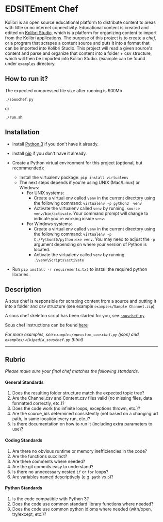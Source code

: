 # EDSITEment Chef

Kolibri is an open source educational platform to distribute content to areas with
little or no internet connectivity. Educational content is created and edited on [Kolibri Studio](https://studio.learningequality.org),
which is a platform for organizing content to import from the Kolibri applications. The purpose
of this project is to create a *chef*, or a program that scrapes a content source and puts it
into a format that can be imported into Kolibri Studio. This project will read a
given source's content and parse and organize that content into a folder + csv structure,
which will then be imported into Kolibri Studio. (example can be found under `examples` directory.

## How to run it?
The expected compressed file size after running is 900Mb
```
./souschef.py
```
or
```
./run.sh
```

## Installation

* Install [Python 3](https://www.python.org/downloads/) if you don't have it already.

* Install [pip](https://pypi.python.org/pypi/pip) if you don't have it already.

* Create a Python virtual environment for this project (optional, but recommended):
   * Install the virtualenv package: `pip install virtualenv`
   * The next steps depends if you're using UNIX (Mac/Linux) or Windows:
      * For UNIX systems:
         * Create a virtual env called `venv` in the current directory using the
           following command: `virtualenv -p python3  venv`
         * Activate the virtualenv called `venv` by running: `source venv/bin/activate`.
           Your command prompt will change to indicate you're working inside `venv`.
      * For Windows systems:
         * Create a virtual env called `venv` in the current directory using the
           following command: `virtualenv -p C:/Python36/python.exe venv`.
           You may need to adjust the `-p` argument depending on where your version
           of Python is located.
         * Activate the virtualenv called `venv` by running: `.\venv\Scripts\activate`

* Run `pip install -r requirements.txt` to install the required python libraries.


## Description

A sous chef is responsible for scraping content from a source and putting it into a folder
and csv structure (see example `examples/Sample Channel.zip`)

A sous chef skeleton script has been started for you, see [`souschef.py`](./souschef.py).

Sous chef instructions can be found [here](https://github.com/learningequality/ricecooker/blob/master/docs/souschef.md)

_For more examples, see `examples/openstax_souschef.py` (json) and `examples/wikipedia_souschef.py` (html)_





---

## Rubric

_Please make sure your final chef matches the following standards._

#### General Standards
1. Does the resulting folder structure match the expected topic tree?
1. Are the Channel.csv and Content.csv files valid (no missing files, data formatted correctly, etc.)?
1. Does the code work (no infinite loops, exceptions thrown, etc.)?
1. Are the source_ids determined consistently (not based on a changing url path, in same location every run, etc.)?
1. Is there documentation on how to run it (including extra parameters to use)?

#### Coding Standards
1. Are there no obvious runtime or memory inefficiencies in the code?
1. Are the functions succinct?
1. Are there comments where needed?
1. Are the git commits easy to understand?
1. Is there no unnecessary nested `if` or `for` loops?
1. Are variables named descriptively (e.g. `path` vs `p`)?

#### Python Standards
1. Is the code compatible with Python 3?
1. Does the code use common standard library functions where needed?
1. Does the code use common python idioms where needed (with/open, try/except, etc.)?

